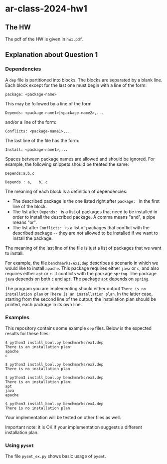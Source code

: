 # ar-class-2024-hw1
## The HW
The pdf of the HW is given in `hw1.pdf`.

## Explanation about Question 1
### Dependencies
A `dep` file is partitioned into blocks. 
The blocks are separated by a blank line.
Each block except for the last one must begin with a line of the form:
```
package: <package-name>
```
This may be followed by a line of the form 
```
Depends: <package-name1>|<package-name2>,...
```
and/or a line of the form:
```
Conflicts: <package-name1>,...
```

The last line of the file has the form:
```
Install: <package-name1>,...
```

Spaces between package names are allowed and 
should be ignored.
For example, the following snippets should be treated the same:
```
Depends:a,b,c
```

```
Depends : a,   b, c   
```

The meaning of each block is a definition of dependencies:
- The described package is the one listed right after `package: ` in the first line of the block.
- The list after `Depends: ` is a list of packages that need to be installed in order to install the described package. A comma means "and", a pipe means "or".
- The list after `Conflicts: ` is a list of packages that conflict with the described package -- they are not allowed to be installed if we want to install the package.

The meaning of the last line of the file is just a list of packages that we want to install.

For example, the file `benchmarks/ex1.dep` describes a scenario in which we would like to install `apache`. This package requires either `java` or `c`, and also requires either `apt` or `c`. It conflicts with the package `spring`. The package `java` depends on both `c` and `apt`. The package `apt` depends on `spring`.

The program you are implementing should either output `There is no installation plan` or
`There is an installation plan`.
In the latter case, starting from the second line of the output, the installation plan should be printed, each package in its own line.

### Examples

This repository contains some example `dep` files. 
Below is the expected results for these files:
```
$ python3 install_bool.py benchmarks/ex1.dep
There is an installation plan:
apache
c

$ python3 install_bool.py benchmarks/ex2.dep
There is no installation plan

$ python3 install_bool.py benchmarks/ex3.dep
There is an installation plan:
apt
java
apache

$ python3 install_bool.py benchmarks/ex4.dep
There is no installation plan
```

Your implementation will be tested on other files as well.

Important note: it is OK if your implementation suggests a different installation plan.

### Using `pysmt`

The file `pysmt_ex.py` shows basic usage of `pysmt`.
